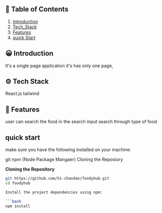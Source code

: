 ## 🧾 <a name="table"> Table of Contents </a>

1. [Introduction](#introduction)
2. [Tech_Stack](#tech-stack)
3. [Features](#feature)
4. [quick Start](#quick-start)

## <a name="introduction"> 😀 Introduction </a>

It's a single page application it's has only one page,

## <a name="tech-stack"> ⚙️ Tech Stack </a>

React.js
tailwind

## <a name="features">🔋 Features</a>

user can search the food in the search input
search through type of food

## <a name="#quick-start">quick start </a>

make sure you have the following installed on your machine:

git
npm (Node Package Mangaer)
Cloning the Reposiory

**Cloning the Repository**

````bash
git https://github.com/hi-chandan/foodyhub.git
cd foodyhub

Install the project dependencies using npm:

```bash
npm install
````
